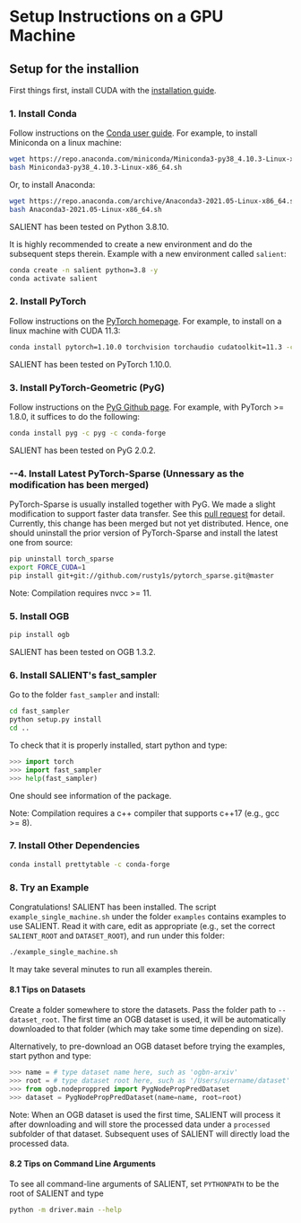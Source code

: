 # Setup Instructions on a GPU Machine
## Setup for the installion
First things first, install CUDA with the [installation guide](https://docs.nvidia.com/cuda/cuda-installation-guide-linux/index.html).

### 1. Install Conda

Follow instructions on the [Conda user guide](https://docs.conda.io/projects/conda/en/latest/user-guide/install/index.html). For example, to install Miniconda on a linux machine:

```bash
wget https://repo.anaconda.com/miniconda/Miniconda3-py38_4.10.3-Linux-x86_64.sh
bash Miniconda3-py38_4.10.3-Linux-x86_64.sh
```

Or, to install Anaconda:

```bash
wget https://repo.anaconda.com/archive/Anaconda3-2021.05-Linux-x86_64.sh
bash Anaconda3-2021.05-Linux-x86_64.sh
```

SALIENT has been tested on Python 3.8.10.

It is highly recommended to create a new environment and do the subsequent steps therein. Example with a new environment called `salient`:

```bash
conda create -n salient python=3.8 -y
conda activate salient
```

### 2. Install PyTorch

Follow instructions on the [PyTorch homepage](https://pytorch.org). For example, to install on a linux machine with CUDA 11.3:

```bash
conda install pytorch=1.10.0 torchvision torchaudio cudatoolkit=11.3 -c pytorch
```

SALIENT has been tested on PyTorch 1.10.0.

### 3. Install PyTorch-Geometric (PyG)

Follow instructions on the [PyG Github page](https://github.com/pyg-team/pytorch_geometric). For example, with PyTorch >= 1.8.0, it suffices to do the following:

```bash
conda install pyg -c pyg -c conda-forge
```

SALIENT has been tested on PyG 2.0.2.

### --4. Install Latest PyTorch-Sparse (Unnessary as the modification has been merged)

PyTorch-Sparse is usually installed together with PyG. We made a slight modification to support faster data transfer. See this [pull request](https://github.com/rusty1s/pytorch_sparse/pull/195) for detail. Currently, this change has been merged but not yet distributed. Hence, one should uninstall the prior version of PyTorch-Sparse and install the latest one from source:

```bash
pip uninstall torch_sparse
export FORCE_CUDA=1
pip install git+git://github.com/rusty1s/pytorch_sparse.git@master
```

Note: Compilation requires nvcc >= 11.

### 5. Install OGB

```bash
pip install ogb
```

SALIENT has been tested on OGB 1.3.2.

### 6. Install SALIENT's fast_sampler

Go to the folder `fast_sampler` and install:

```bash
cd fast_sampler
python setup.py install
cd ..
```

To check that it is properly installed, start python and type:

```python
>>> import torch
>>> import fast_sampler
>>> help(fast_sampler)
```

One should see information of the package.

Note: Compilation requires a c++ compiler that supports c++17 (e.g., gcc >= 8).

### 7. Install Other Dependencies

```bash
conda install prettytable -c conda-forge
```

### 8. Try an Example

Congratulations! SALIENT has been installed. The script `example_single_machine.sh` under the folder `examples` contains examples to use SALIENT. Read it with care, edit as appropriate (e.g., set the correct `SALIENT_ROOT` and `DATASET_ROOT`), and run under this folder:

```bash
./example_single_machine.sh
```

It may take several minutes to run all examples therein.

#### 8.1 Tips on Datasets

Create a folder somewhere to store the datasets. Pass the folder path to `--dataset_root`. The first time an OGB dataset is used, it will be automatically downloaded to that folder (which may take some time depending on size).

Alternatively, to pre-download an OGB dataset before trying the examples, start python and type:

```python
>>> name = # type dataset name here, such as 'ogbn-arxiv'
>>> root = # type dataset root here, such as '/Users/username/dataset'
>>> from ogb.nodeproppred import PygNodePropPredDataset
>>> dataset = PygNodePropPredDataset(name=name, root=root)
```

Note: When an OGB dataset is used the first time, SALIENT will process it after downloading and will store the processed data under a `processed` subfolder of that dataset. Subsequent uses of SALIENT will directly load the processed data.

#### 8.2 Tips on Command Line Arguments

To see all command-line arguments of SALIENT, set `PYTHONPATH` to be the root of SALIENT and type

```bash
python -m driver.main --help
```

